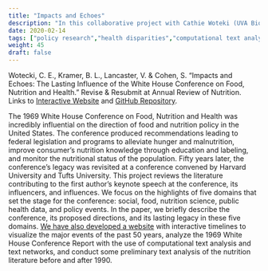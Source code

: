 ```yaml
---
title: "Impacts and Echoes"
description: "In this collaborative project with Cathie Woteki (UVA Biocomplexity, Iowa State Food Science), Vicki Lancaster (UVA Biocomplexity) and Sam Cohen (UVA Biocomplexity), we summarize the political history of nutrition science as it relates to the 1969 White House Conference on Food, Nutrition and Health."
date: 2020-02-14
tags: ["policy research","health disparities","computational text analysis","data viz"]
weight: 45
draft: false
---
```


Wotecki, C. E., Kramer, B. L., Lancaster, V. & Cohen, S. “Impacts and Echoes: The Lasting Influence of the White House Conference on Food, Nutrition and Health.” Revise & Resubmit at Annual Review of Nutrition. Links to [Interactive Website](https://uva-bi-sdad.github.io/impacts-and-echoes/) and [GitHub Repository](https://github.com/uva-bi-sdad/impacts-and-echoes).

The 1969 White House Conference on Food, Nutrition and Health was incredibly influential on the direction of food and nutrition policy in the United States. The conference produced recommendations leading to federal legislation and programs to alleviate hunger and malnutrition, improve consumer’s nutrition knowledge through education and labeling, and monitor the nutritional status of the population. Fifty years later, the conference’s legacy was revisited at a conference convened by Harvard University and Tufts University. This project reviews the literature contributing to the first author’s keynote speech at the conference, its influencers, and influences. We focus on the highlights of five domains that set the stage for the conference: social, food, nutrition science, public health data, and policy events. In the paper, we briefly describe the conference, its proposed directions, and its lasting legacy in these five domains. [We have also developed a website](https://uva-bi-sdad.github.io/impacts-and-echoes/) with interactive timelines to visualize the major events of the past 50 years, analyze the 1969 White House Conference Report with the use of computational text analysis and text networks, and conduct some preliminary text analysis of the nutrition literature before and after 1990.